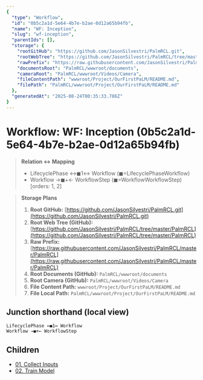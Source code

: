 ```yaml
---
{
  "type": "Workflow",
  "id": "0b5c2a1d-5e64-4b7e-b2ae-0d12a65b94fb",
  "name": "WF: Inception",
  "slug": "wf-inception",
  "parentIds": [],
  "storage": {
    "rootGitHub": "https://github.com/JasonSilvestri/PalmRCL.git",
    "rootWebTree": "https://github.com/JasonSilvestri/PalmRCL/tree/master/PalmRCL",
    "rawPrefix": "https://raw.githubusercontent.com/JasonSilvestri/PalmRCL/master/PalmRCL",
    "documentsRoot": "PalmRCL/wwwroot/documents",
    "cameraRoot": "PalmRCL/wwwroot/Videos/Camera",
    "fileContentPath": "wwwroot/Project/OurFirstPaLM/README.md",
    "filePath": "PalmRCL/wwwroot/Project/OurFirstPaLM/README.md"
  },
  "generatedAt": "2025-08-24T00:35:33.786Z"
}
---
```

# Workflow: WF: Inception (0b5c2a1d-5e64-4b7e-b2ae-0d12a65b94fb)

> **Relation ↔ Mapping**
> - LifecyclePhase ↔◼1↔ Workflow (◼=LifecyclePhaseWorkflow)
> - Workflow →◼+← WorkflowStep (◼=WorkflowWorkflowStep) [orders: 1, 2]

> **Storage Plans**
> 1. **Root GitHub:** [https://github.com/JasonSilvestri/PalmRCL.git](https://github.com/JasonSilvestri/PalmRCL.git)
> 2. **Root Web Tree (GitHub):** [https://github.com/JasonSilvestri/PalmRCL/tree/master/PalmRCL](https://github.com/JasonSilvestri/PalmRCL/tree/master/PalmRCL)
> 3. **Raw Prefix:** [https://raw.githubusercontent.com/JasonSilvestri/PalmRCL/master/PalmRCL](https://raw.githubusercontent.com/JasonSilvestri/PalmRCL/master/PalmRCL)
> 4. **Root Documents (GitHub):** `PalmRCL/wwwroot/documents`
> 5. **Root Camera (GitHub):** `PalmRCL/wwwroot/Videos/Camera`
> 6. **File Content Path:** `wwwroot/Project/OurFirstPaLM/README.md`
> 7. **File Local Path:** `PalmRCL/wwwroot/Project/OurFirstPaLM/README.md`

## Junction shorthand (local view)
```plaintext
LifecyclePhase ↔◼1↔ Workflow
Workflow →◼+← WorkflowStep
```

## Children
- [01. Collect Inputs](/docs/palms/palm-demo-44b026db-ab7d-46c8-8d54-a2ff2d244c19/steps/01-collect-inputs-4d7f865e-8f8d-4fc7-a1bf-988c5550a1e0.md)
- [02. Train Model](/docs/palms/palm-demo-44b026db-ab7d-46c8-8d54-a2ff2d244c19/steps/02-train-model-2f4b1de2-7c9a-4a9e-9b8a-1345b7a8e909.md)
